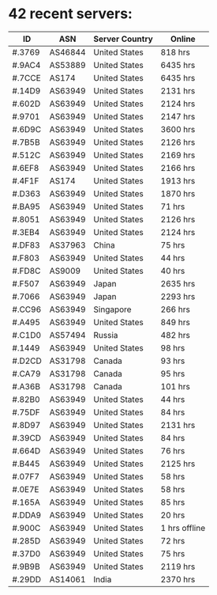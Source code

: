 # 42 recent servers:

| ID | ASN | Server Country | Online |
| ------ | ------ | ------ | ------ |
| #.3769 | AS46844 | United States | 818 hrs |
| #.9AC4 | AS53889 | United States | 6435 hrs |
| #.7CCE | AS174 | United States | 6435 hrs |
| #.14D9 | AS63949 | United States | 2131 hrs |
| #.602D | AS63949 | United States | 2124 hrs |
| #.9701 | AS63949 | United States | 2147 hrs |
| #.6D9C | AS63949 | United States | 3600 hrs |
| #.7B5B | AS63949 | United States | 2126 hrs |
| #.512C | AS63949 | United States | 2169 hrs |
| #.6EF8 | AS63949 | United States | 2166 hrs |
| #.4F1F | AS174 | United States | 1913 hrs |
| #.D363 | AS63949 | United States | 1870 hrs |
| #.BA95 | AS63949 | United States | 71 hrs |
| #.8051 | AS63949 | United States | 2126 hrs |
| #.3EB4 | AS63949 | United States | 2124 hrs |
| #.DF83 | AS37963 | China | 75 hrs |
| #.F803 | AS63949 | United States | 44 hrs |
| #.FD8C | AS9009 | United States | 40 hrs |
| #.F507 | AS63949 | Japan | 2635 hrs |
| #.7066 | AS63949 | Japan | 2293 hrs |
| #.CC96 | AS63949 | Singapore | 266 hrs |
| #.A495 | AS63949 | United States | 849 hrs |
| #.C1D0 | AS57494 | Russia | 482 hrs |
| #.1449 | AS63949 | United States | 98 hrs |
| #.D2CD | AS31798 | Canada | 93 hrs |
| #.CA79 | AS31798 | Canada | 95 hrs |
| #.A36B | AS31798 | Canada | 101 hrs |
| #.82B0 | AS63949 | United States | 44 hrs |
| #.75DF | AS63949 | United States | 84 hrs |
| #.8D97 | AS63949 | United States | 2131 hrs |
| #.39CD | AS63949 | United States | 84 hrs |
| #.664D | AS63949 | United States | 76 hrs |
| #.B445 | AS63949 | United States | 2125 hrs |
| #.07F7 | AS63949 | United States | 58 hrs |
| #.0E7E | AS63949 | United States | 58 hrs |
| #.165A | AS63949 | United States | 85 hrs |
| #.DDA9 | AS63949 | United States | 20 hrs |
| #.900C | AS63949 | United States | 1 hrs offline |
| #.285D | AS63949 | United States | 72 hrs |
| #.37D0 | AS63949 | United States | 75 hrs |
| #.9B9B | AS63949 | United States | 2119 hrs |
| #.29DD | AS14061 | India | 2370 hrs |

